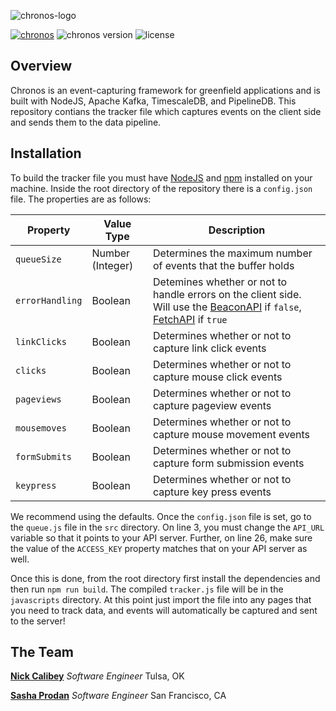 ![chronos-logo](https://i.imgur.com/yWR0afJ.png)

[![chronos](https://img.shields.io/badge/chronos-%F0%9F%95%B0-blue.svg)](https://chronos-project.github.io)
![chronos version](https://img.shields.io/badge/version-0.9.0--beta-orange.svg)
![license](https://img.shields.io/badge/license-MIT-green.svg)
## Overview
Chronos is an event-capturing framework for greenfield applications and is built with NodeJS, Apache Kafka, TimescaleDB, and PipelineDB. This repository contians the tracker file which captures events on the client side and sends them to the data pipeline.

## Installation
To build the tracker file you must have [NodeJS](https://nodejs.org/en/) and [npm](https://www.npmjs.com/) installed on your machine. Inside the root directory of the repository there is a `config.json` file. The properties are as follows:

Property | Value Type | Description
--- | --- | ---
`queueSize` | Number (Integer) | Determines the maximum number of events that the buffer holds
`errorHandling` | Boolean | Detemines whether or not to handle errors on the client side. Will use the [BeaconAPI](https://developer.mozilla.org/en-US/docs/Web/API/Beacon_API) if `false`, [FetchAPI](https://developer.mozilla.org/en-US/docs/Web/API/Fetch_API) if `true`
`linkClicks` | Boolean | Determines whether or not to capture link click events
`clicks` | Boolean | Determines whether or not to capture mouse click events
`pageviews` | Boolean | Determines whether or not to capture pageview events
`mousemoves` | Boolean | Determines whether or not to capture mouse movement events
`formSubmits` | Boolean | Determines whether or not to capture form submission events
`keypress` | Boolean | Determines whether or not to capture key press events

We recommend using the defaults. Once the `config.json` file is set, go to the `queue.js` file in the `src` directory. On line 3, you must change the `API_URL` variable so that it points to your API server. Further, on line 26, make sure the value of the `ACCESS_KEY` property matches that on your API server as well.

Once this is done, from the root directory first install the dependencies and then run `npm run build`. The compiled `tracker.js` file will be in the `javascripts` directory. At this point just import the file into any pages that you need to track data, and events will automatically be captured and sent to the server!

## The Team
[**Nick Calibey**](https://ncalibey.github.io/) _Software Engineer_ Tulsa, OK

[**Sasha Prodan**](https://sashaprodan.github.io/) _Software Engineer_ San Francisco, CA
